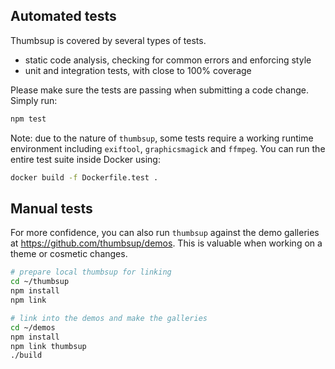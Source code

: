
## Automated tests

Thumbsup is covered by several types of tests.

- static code analysis, checking for common errors and enforcing style
- unit and integration tests, with close to 100% coverage

Please make sure the tests are passing when submitting a code change.
Simply run:

```bash
npm test
```

Note: due to the nature of `thumbsup`, some tests require a working runtime environment including `exiftool`, `graphicsmagick` and `ffmpeg`. You can run the entire test suite inside Docker using:

```bash
docker build -f Dockerfile.test .
```

## Manual tests

For more confidence, you can also run `thumbsup` against the demo galleries at https://github.com/thumbsup/demos.
This is valuable when working on a theme or cosmetic changes.

```bash
# prepare local thumbsup for linking
cd ~/thumbsup
npm install
npm link

# link into the demos and make the galleries
cd ~/demos
npm install
npm link thumbsup
./build
```
